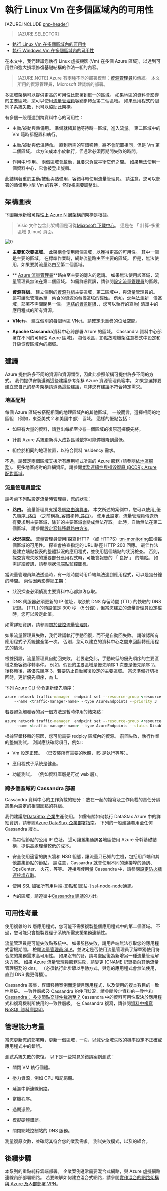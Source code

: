 <properties
   pageTitle="在高可用性的多個區域執行 Linux Vm |參照架構 |Microsoft Azure"
   description="如何部署 Vm 在多個區域的可用性和恢復 Azure。"
   services=""
   documentationCenter="na"
   authors="MikeWasson"
   manager="roshar"
   editor=""
   tags=""/>

<tags
   ms.service="guidance"
   ms.devlang="na"
   ms.topic="article"
   ms.tgt_pltfrm="na"
   ms.workload="na"
   ms.date="10/21/2016"
   ms.author="mwasson"/>

# <a name="running-linux-vms-in-multiple-regions-for-high-availability"></a>執行 Linux Vm 在多個區域內的可用性

[AZURE.INCLUDE [pnp-header](../../includes/guidance-pnp-header-include.md)]

> [AZURE.SELECTOR]
- [執行 Linux Vm 在多個區域內的可用性](guidance-compute-multiple-datacenters-linux.md)
- [執行 Windows Vm 在多個區域內的可用性](guidance-compute-multiple-datacenters.md)

在本文中，我們建議您執行 Linux 虛擬機器 (Vm) 在多個 Azure 區域]，以達到可用性和強大損壞修復基礎結構的作法一組的內容。

> [AZURE.NOTE] Azure 有兩種不同的部署模型︰[資源管理員][resource groups]和傳統。 本文所用的資源管理員，Microsoft 建議新的部署。

多區域架構可以提供更高的可用性比部署到單一的區域。 如果地區的資料會影響的主要區域，您可以使用[流量管理員][traffic-manager]容錯移轉至第二個區域。 如果應用程式的個別子系統失敗，也可以協助此架構。

有多個一般種達到跨資料中心的可用性︰   
  
- 主動/被動與熱備用。 準備就緒其他等待時一區域，進入流量。 第二區域中的 Vm 隨時都配置和執行。

- 主動/被動與低溫待命。 直到所需的容錯移轉，將不會配置相同，但是 Vm 第二個區域。 此方法成本小於執行，但通常必須再期間失敗的時間。

- 作用中/作用。 兩個區域會啟動，且要求負載平衡它們之間。 如果無法使用一個資料中心，它會被登出旋轉。

此結構著重於主動/被動與熱備用，容錯移轉使用流量管理員。 請注意，您可以部署的熱備用小型 Vm 的數字，然後視需要調整出。

## <a name="architecture-diagram"></a>架構圖表

下圖顯示[新增可靠性上 Azure N 層架構](guidance-compute-n-tier-vm-linux.md)的架構是根據。 

> Visio 文件包含此架構圖是可從[Microsoft 下載中心][visio-download]。 這是在 「 計算-多重區域 (Linux) 頁面。

![[0]][0]

- **主要和次要區域**。 此架構會使用兩個區域，以獲得更高的可用性。 其中一個是主要的區域。 在標準作業時，網路流量路由至主要的區域。 但是，無法使用，如果要將流量路由至第二個區域。

- ** [Azure 流量管理員][traffic-manager]**路由至主要的傳入的邀請。 如果無法使用該區域，流量管理員無法在第二個區域。 如需詳細資訊，請參閱[設定流量管理員](#configuring-traffic-manager)的區段。

- **資源群組**。 建立個別的[資源群組][resource groups]主要區域，第二區域中，與流量管理員的。 這可讓您管理為單一集合的資源的每個區域的彈性。 例如，您無法重新一個區域，部署不需關閉另一個。 [連結的資源群組][resource-group-links]、，您可以執行的查詢] 清單中的應用程式的所有資源。

- **VNets**。 建立個別的每個地區 VNet。 請確定未重疊的位址空間。

- **Apache Cassandra**資料中心跨部署 Azure 的區域。 Cassandra 資料中心部署在不同的可用性 Azure 區域]。 每個地區，節點故障機架注意模式中設定和升級恢復區域內的網域。

## <a name="recommendations"></a>建議

Azure 提供許多不同的資源和資源類型，因此此參照架構可提供許多不同的方式。 我們提供安裝遵循這些建議參考架構 Azure 資源管理員範本。 如果您選擇要建立您自己的參考架構請遵循這些建議，除非您有建議不符合特定需求。

### <a name="regional-pairing"></a>地區配對

每個 Azure 區域被搭配相同的地理區域內的其他區域。 一般而言，選擇相同的地區組 （例如，東亞美式 2 和美國中部） 區域。 這樣的優點包括︰

- 如果有大量的資料，請登出每組至少有一個區域的復原選擇優先將。

- 計劃 Azure 系統更新導入成對區域依序可能停機降到最低。

- 組位於相同的地理位置，以符合資料 residency 需求。

不過，請確定兩個區域支援所有應用程式所需的 Azure 服務 (請參閱[依地區服務][services-by-region])。 更多地區成對的詳細資訊，請參閱[業務連續性與損毀復原 (BCDR): Azure 配對區域][regional-pairs]。

### <a name="traffic-manager-configuration"></a>流量管理員設定

請考慮下列點設定流量時管理員，您的狀況︰

- **路由。** 流量管理員支援幾個[路由演算法][tm-routing]。 本文所述的案例中，您可以使用_優先順序_路由 （之前稱為_容錯移轉_路由）。 使用此設定，流量管理員傳送所有要求到主要區域，除非的主要區域會變成無法存取。 此時，自動無法在第二個區域。 請參閱[設定容錯移轉路由方法][tm-configure-failover]。

- **狀況探查。** 流量管理員使用[探查]HTTP （或 HTTPS）[tm-monitoring]監控每個區域的可用性。 探查會檢查指定的 URL 路徑 HTTP 200 回應。 最佳作法是建立端點報表的整體狀況的應用程式，並使用這個端點的狀況檢查。 否則，探查實際失敗的重要部分應用程式時，可能會報告的 「 良好 」 的端點。 如需詳細資訊，請參閱[狀況端點監控圖樣][health-endpoint-monitoring-pattern]。

當流量管理員無法透過時，有一段時間時用戶端無法達到應用程式，可以是幾分鐘的時間。 兩個因素影響總工期︰

- 狀況探查必須偵測主要資料中心都無法存取。

- DNS 伺服器必須更新的 IP 位址，取決於 DNS 存留時間 (TTL) 的快取的 DNS 記錄。 [TTL] 的預設值是 300 秒 （5 分鐘），但當您建立的流量管理員設定檔時，您可以設定此值。

如需詳細資訊，請參閱[關於監控流量管理員][tm-monitoring]。

如果流量管理員失敗，我們建議執行手動回復，而不是自動回失敗。 請確認所有應用程式子系統健全第一次。 否則，您可以建立的資料中心之間來回翻轉應用程式的情況。

根據預設，流量管理員自動回失敗。 若要避免此，手動較低的優先順序的主要區域之後容錯移轉事件。 例如，假設的主要區域是優先順序 1 次要是優先順序 2。 後移轉後，將優先順序 3，若要防止自動回復設定的主要區域。 當您準備好切換回時，更新優先順序，為 1。

下列 Azure CLI 命令更新優先順序︰

```bat
azure network traffic-manager  endpoint set --resource-group <resource-group> --profile-name <profile>
    --name <traffic-manager-name> --type AzureEndpoints --priority 3
```    

若要避免觸發器的另一個方法是暫時停用的結束點︰

```bat
azure network traffic-manager  endpoint set --resource-group <resource-group> --profile-name <profile>
    --name <traffic-manager-name> --type AzureEndpoints --status Disabled
```    

根據容錯移轉的原因，您可能需要 redploy 區域內的資源。 前回失敗，執行作業的整備測試。 測試應該確認項目，例如︰

- Vm 設定正確。 （已安裝所有需要的軟體，IIS 是執行等等）。

- 應用程式子系統是健全。

- 功能測試。 （例如資料庫層是可從 web 層）。

### <a name="cassandra-deployment-across-multiple-regions"></a>跨多個區域的 Cassandra 部署

Cassandra 資料中心的工作負載的細分︰ 放在一起的複寫及工作負載的責任分隔叢集內設定的相關節點的群組。

我們建議您[DataStax 企業][datastax]生產使用。 如需有關如何執行 DataStax Azure 中的詳細資訊，請參閱[Azure DataStax 企業部署指南][cassandra-in-azure]。 下列的一般建議套用至任何 Cassandra 版本。

- 為每個節點的公用 IP 位址。 這可讓叢集通訊各地區使用 Azure 骨幹基礎結構，提供高處理量較低的成本。

- 安全使用適當的防火牆和 NSG 組態，讓流量只已知的主機，包括用戶端和其他叢集節點的節點。 請注意，Cassandra 就會使用不同的連接埠的通訊、 OpsCenter、 火花，等等。 連接埠使用量 Cassandra 中，請參閱[設定防火牆連接埠存取][cassandra-ports]。

- 使用 SSL 加密所有[用戶端-節點][ssl-client-node]和[節點-] [ssl-node-node]通訊。

- 內的區域，請遵循中[Cassandra 建議](guidance-compute-n-tier-vm-linux.md#cassandra-recommendations)的方針。

## <a name="availability-considerations"></a>可用性考量

使用複雜的 N 層應用程式，您可能不需要複製整個應用程式中的第二個區域。 不過，您可能只會複製要徑子系統所需支援業務連續性。

流量管理員是可能失敗點系統中。 如果服務失敗，請用戶端無法存取您的應用程式當機期間。 檢閱[流量管理員 SLA][tm-sla]，並決定是否使用流量管理員了解單獨使用符合您的業務需求高可用性。 如果沒有的話，請考慮回復為新增另一種流量管理解決方案。 如果 Azure 流量管理員服務失敗，請變更 [CNAME 記錄指向其他流量管理服務的 dns。 （必須執行此步驟以手動方式，與您的應用程式會無法使用，直到 DNS 變更傳播）。

Cassandra 叢集，容錯移轉案例而定使用應用程式，以及使用的複本數目的一致性層級。 一致性層級及 Cassandra 的使用狀況，請參閱[設定資料的一致性][cassandra-consistency]和[Cassandra︰ 多少節點交談仲裁過至？][cassandra-consistency-usage] Cassandra 中的資料可用性取決於應用程式和複寫機制所使用的一致性層級。 在 Cassandra 複寫，請參閱[資料中複寫 NoSQL 資料庫說明][cassandra-replication]。

## <a name="manageability-considerations"></a>管理能力考量

當您更新您的部署時，更新一個區域，一次，以減少全域失敗的機率設定不正確或應用程式中的錯誤。

測試系統失敗的恢復。 以下是一些常見的錯誤案例測試︰

- 關閉 VM 執行個體。

- 壓力資源，例如 CPU 和記憶體。

- 延遲中斷連線網路。

- 當機程序。

- 過期憑證。

- 模擬硬體錯誤。

- 關閉網域控制站的 DNS 服務。

測量復原次數，並確認其符合您的業務需求。 測試失敗模式，以及的組合。

## <a name="next-steps"></a>後續步驟

本系列的重點純粹雲端部署。 企業案例通常需要混合式網路，與 Azure 虛擬網路連線內部部署網路。 若要瞭解如何建立混合式網路，請參閱[實作混合的網路架構與 Azure 及內部部署 VPN][hybrid-vpn]。

<!-- Links -->

[azure-sla]: https://azure.microsoft.com/support/legal/sla/
[cassandra-in-azure]: https://academy.datastax.com/resources/deployment-guide-azure
[cassandra-consistency]: http://docs.datastax.com/en/cassandra/2.0/cassandra/dml/dml_config_consistency_c.html
[cassandra-replication]: http://www.planetcassandra.org/data-replication-in-nosql-databases-explained/
[cassandra-consistency-usage]: https://medium.com/@foundev/cassandra-how-many-nodes-are-talked-to-with-quorum-also-should-i-use-it-98074e75d7d5#.b4pb4alb2
[cassandra-ports]: http://docs.datastax.com/en/latest-dse/datastax_enterprise/sec/secConfFirePort.html
[datastax]: https://www.datastax.com/products/datastax-enterprise
[health-endpoint-monitoring-pattern]: https://msdn.microsoft.com/library/dn589789.aspx
[hybrid-vpn]: guidance-hybrid-network-vpn.md
[regional-pairs]: ../best-practices-availability-paired-regions.md
[resource groups]: ../azure-resource-manager/resource-group-overview.md
[resource-group-links]: ../resource-group-link-resources.md
[services-by-region]: https://azure.microsoft.com/en-us/regions/#services
[ssl-client-node]: http://docs.datastax.com/en/cassandra/2.0/cassandra/security/secureSSLClientToNode_t.html
[ssl-node-node]: http://docs.datastax.com/en/cassandra/2.0/cassandra/security/secureSSLNodeToNode_t.html
[tablediff]: https://msdn.microsoft.com/en-us/library/ms162843.aspx
[tm-configure-failover]: ../traffic-manager/traffic-manager-configure-failover-routing-method.md
[tm-monitoring]: ../traffic-manager/traffic-manager-monitoring.md
[tm-routing]: ../traffic-manager/traffic-manager-routing-methods.md
[tm-sla]: https://azure.microsoft.com/en-us/support/legal/sla/traffic-manager/v1_0/
[traffic-manager]: https://azure.microsoft.com/en-us/services/traffic-manager/
[visio-download]: http://download.microsoft.com/download/1/5/6/1569703C-0A82-4A9C-8334-F13D0DF2F472/RAs.vsdx
[vnet-dns]: ../virtual-network/virtual-networks-manage-dns-in-vnet.md
[vnet-to-vnet]: ../vpn-gateway/vpn-gateway-vnet-vnet-rm-ps.md
[vpn-gateway]: ../vpn-gateway/vpn-gateway-about-vpngateways.md
[wsfc]: https://msdn.microsoft.com/en-us/library/hh270278.aspx
[0]: ./media/blueprints/compute-multi-dc-linux.png "Azure N 層應用程式的可用性網路架構"
